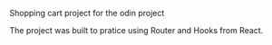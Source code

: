 Shopping cart project for the odin project

The project was built to pratice using Router and Hooks from React. 
